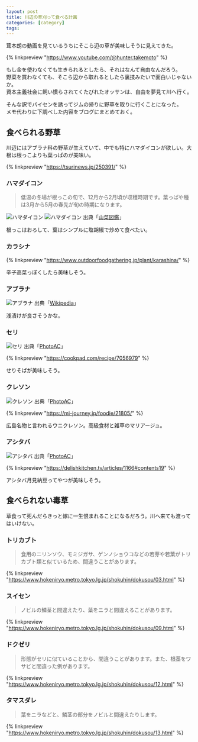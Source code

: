 ```yaml
---
layout: post
title: 川辺の草刈って食べる計画
categories: [category]
tags:
---
```


茸本朗の動画を見ているうちにそこら辺の草が美味しそうに見えてきた。

{% linkpreview "https://www.youtube.com/@hunter.takemoto" %}

もし金を使わなくても生きられるとしたら、それはなんて自由なんだろう。  
野菜を買わなくても、そこら辺から取れるとしたら裏技みたいで面白いじゃないか。  
資本主義社会に飼い慣らされてくたびれたオッサンは、自由を夢見て川へ行く。

そんな訳でパイセンを誘ってジムの帰りに野草を取りに行くことになった。  
メモ代わりに下調べした内容をブログにまとめておく。

## 食べられる野草

川辺にはアブラナ科の野草が生えていて、中でも特にハマダイコンが欲しい。大根は根っこよりも葉っぱのが美味い。

{% linkpreview "https://tsurinews.jp/250391/" %}

### ハマダイコン

> 低温の冬場が根っこの旬で、12月から2月頃が収穫時期です。葉っぱや種は3月から5月の春先が旬の時期になります。

![ハマダイコン](https://rikson.imgix.net/hamadaikon.png?w=600)
![ハマダイコン](https://rikson.imgix.net/hamadaikon2.png?w=600)
出典「[山菜図鑑](https://sansaibook.com/raphanus-sativus/)」

根っこはおろして、葉はシンプルに塩胡椒で炒めて食べたい。

### カラシナ

{% linkpreview "https://www.outdoorfoodgathering.jp/plant/karashina/" %}

辛子高菜っぽくしたら美味しそう。

### アブラナ

![アブラナ](https://rikson.imgix.net/Brassica_rapa_ja02.jpg?w=600)
出典「[Wikipedia](https://ja.wikipedia.org/wiki/アブラナ)」

浅漬けが良さそうかな。

### セリ

![セリ](https://rikson.imgix.net/29179202_s.jpg?w=600)
出典「[PhotoAC](https://www.photo-ac.com)」

{% linkpreview "https://cookpad.com/recipe/7056979" %}

せりそばが美味しそう。

### クレソン

![クレソン](https://rikson.imgix.net/28416572_s.jpg?w=600)
出典「[PhotoAC](https://www.photo-ac.com)」

{% linkpreview "https://mi-journey.jp/foodie/21805/" %}

広島名物と言われるウニクレソン。高級食材と雑草のマリアージュ。

### アシタバ

![アシタバ](https://rikson.imgix.net/2568451_s.jpg?w=600)
出典「[PhotoAC](https://www.photo-ac.com)」

{% linkpreview "https://delishkitchen.tv/articles/1166#contents19" %}

アシタバ月見納豆ってやつが美味しそう。

## 食べられない毒草

草食って死んだらきっと嫁に一生恨まれることになるだろう。川へ来ても渡ってはいけない。

### トリカブト

> 食用のニリンソウ、モミジガサ、ゲンノショウコなどの若芽や若葉がトリカブト類と似ているため、間違うことがあります。

{% linkpreview "https://www.hokeniryo.metro.tokyo.lg.jp/shokuhin/dokusou/03.html" %}

### スイセン

> ノビルの鱗茎と間違えたり、葉をニラと間違えることがあります。

{% linkpreview "https://www.hokeniryo.metro.tokyo.lg.jp/shokuhin/dokusou/09.html" %}

### ドクゼリ

> 形態がセリに似ていることから、間違うことがあります。また、根茎をワサビと間違った例があります。

{% linkpreview "https://www.hokeniryo.metro.tokyo.lg.jp/shokuhin/dokusou/12.html" %}

### タマスダレ

> 葉をニラなどと、鱗茎の部分をノビルと間違えたりします。

{% linkpreview "https://www.hokeniryo.metro.tokyo.lg.jp/shokuhin/dokusou/13.html" %}

